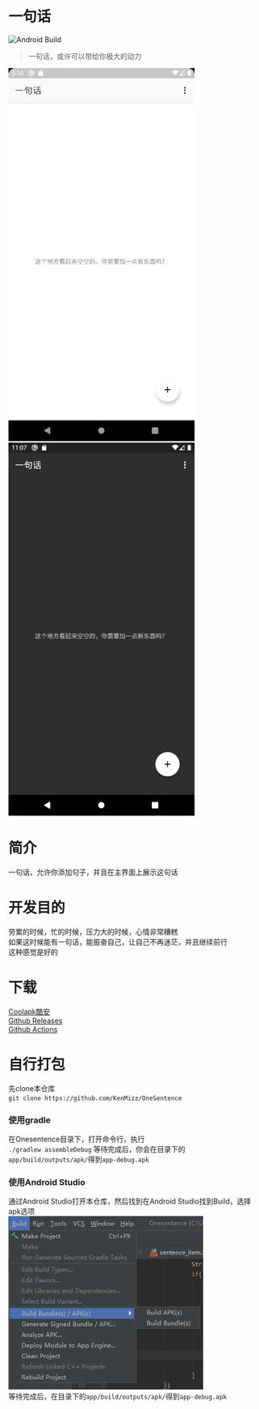 # 一句话
![Android Build](https://github.com/KenMizz/Onesentence/workflows/Android%20Build/badge.svg)

> 一句话，或许可以带给你极大的动力

![](./assets/chinese_light.png)
![](./assets/chinese_dark.png)

# 简介
一句话，允许你添加句子，并且在主界面上展示这句话

# 开发目的
劳累的时候，忙的时候，压力大的时候，心情非常糟糕<br>
如果这时候能有一句话，能振奋自己，让自己不再迷茫，并且继续前行<br>
这种感觉是好的

# 下载
[Coolapk酷安](https://www.coolapk.com/apk/265746)<br>
[Github Releases](https://github.com/KenMizz/Onesentence/releases)<br>
[Github Actions](https://github.com/KenMizz/Onesentence/actions)<br>

# 自行打包
先clone本仓库<br>
``
git clone https://github.com/KenMizz/OneSentence
``
### 使用gradle
在Onesentence目录下，打开命令行，执行<br>
``
./gradlew assembleDebug
``
等待完成后，你会在目录下的``app/build/outputs/apk/``得到``app-debug.apk``
### 使用Android Studio
通过Android Studio打开本仓库，然后找到在Android Studio找到Build，选择apk选项<br>
![](./assets/androidstudio_build.png)<br>
等待完成后，在目录下的``app/build/outputs/apk/``得到``app-debug.apk``

